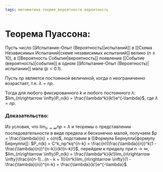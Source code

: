 ```yaml
---
tags: математика теория_вероятности вероятность
---
```

# Теорема Пуассона:
Пусть число [[Испытание-Опыт (Вероятность)|испытаний]] в [[Схема Независимых Испытаний|схеме независимых испытаний]] велико ($n \geq 10$), в [[Вероятность События|вероятность]] появления [[Событие (вероятность)|события]] в одном [[Испытание-Опыт (Вероятность)|испытании]] мала ($p < 0.1$).

Пусть $np$ является постоянной величиной, когда $n$ неограниченно возрастает, т.е. $\lambda = np$.

Тогда для любого фиксированного $k$ и любого постоянного $\lambda$: $lim_{n\rightarrow \infty}P_n(k) = \frac{\lambda^k}{k!}e^{-\lambda}$, где $\lambda = np$.

### Доказательство:
Из условия, что $lim_{n\rightarrow \infty}np = \lambda$ и теоремы о представлении последовательности в виде предела и бесконечно малой, получаем $p = \frac{\lambda}{n} + o(n)$, подставим в [[Формула Бернулли|формулу Бернулли]]: $P_n(k) = C^k_np^kq^{n-k} = \frac{n!(\frac{\lambda}{n})^k(1 - \frac{\lambda}{n})^{n-k}}{k!(n-k)!}$, перейдем к пределу при $n \rightarrow \infty$, $lim_{n\rightarrow \infty}P_n(k) = \frac{\lambda^k}{k!}lim_{n\rightarrow \infty}\frac{n(n-1)...(n - k + 1)}{n^k}lim_{n\rightarrow \infty}(1 - \frac{\lambda}{n})^{n-k} = \frac{\lambda}{k!}e^{-\lambda}$
